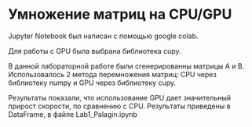 # Умножение матриц на CPU/GPU
Jupyter Notebook был написан с помощью google colab.

Для работы с GPU была выбрана библиотека cupy.

В данной лабораторной работе были сгенерированны матрицы A и B. Использовалось 2 метода перемножения матриц: CPU через библиотеку numpy и GPU через библиотеку cupy.

Результаты показали, что использование GPU дает значительный прирост скорости, по сравнению с CPU. Результаты приведены в DataFrame, в файле Lab1_Palagin.ipynb
